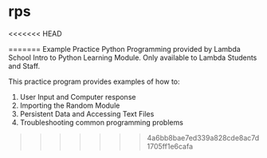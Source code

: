 # rps
<<<<<<< HEAD

=======
Example Practice Python Programming provided by Lambda School Intro to Python Learning Module.
Only available to Lambda Students and Staff.

This practice program provides examples of how to:
1. User Input and Computer response
2. Importing the Random Module
3. Persistent Data and Accessing Text Files
4. Troubleshooting common programming problems
>>>>>>> 4a6bb8bae7ed339a828cde8ac7d1705ff1e6cafa
